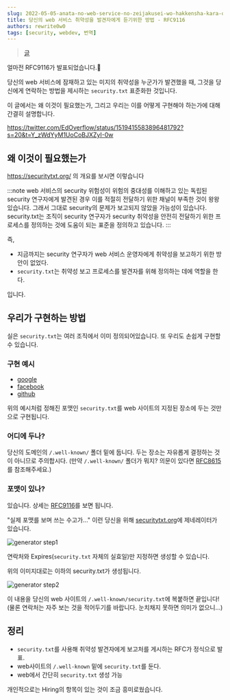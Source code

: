 ```yaml
---
slug: 2022-05-05-anata-no-web-service-no-zeijakusei-wo-hakkensha-kara-oshiete-morau-houhou-rfc9116
title: 당신의 web 서비스 취약성을 발견자에게 듣기위한 방법 - RFC9116
authors: rewrite0w0
tags: [security, webdev, 번역]
---
```


> [글](https://zenn.dev/sh1ma/articles/20e61d84e7d380)

얼마전 RFC9116가 발표되었습니다.🚀

당신의 web 서비스에 잠재하고 있는 미지의 취약성을 누군가가 발견했을 때, 그것을 당신에게 연락하는 방법을 제시하는 `security.txt` 표준화한 것입니다.

이 글에서는 왜 이것이 필요했는가, 그리고 우리는 이를 어떻게 구현해야 하는가에 대해 간결히 설명합니다.

https://twitter.com/EdOverflow/status/1519415583896481792?s=20&t=Y_zWdYyM1UoCoBJXZyI-0w

## 왜 이것이 필요했는가

https://securitytxt.org/ 의 개요를 보시면 이렇습니다

:::note
web 서비스의 security 위험성이 위험의 중대성를 이해하고 있는 독립된 security 연구자에게 발견된 경우 이를 적절히 전달하기 위한 채널이 부족한 것이 왕왕 있습니다. 그래서 그대로 security의 문제가 보고되지 않았을 가능성이 있습니다. security.txt는 조직이 security 연구자가 security 취약성을 안전히 전달하기 위한 프로세스를 정의하는 것에 도움이 되는 표준을 정의하고 있습니다.
:::

즉,

- 지금까지는 security 연구자가 web 서비스 운영자에게 취약성을 보고하기 위한 방안이 없었다.
- `security.txt`는 취약성 보고 프로세스를 발견자를 위해 정의하는 데에 역할을 한다.

입니다.

## 우리가 구현하는 방법

실은 `security.txt`는 여러 조직에서 이미 정의되어있습니다. 또 우리도 손쉽게 구현할 수 있습니다.

### 구현 예시

- [google](https://www.google.com/.well-known/security.txt)
- [facebook](https://www.facebook.com/.well-known/security.txt)
- [github](https://github.com/.well-known/security.txt)

위의 예시처럼 정해진 포맷인 `security.txt`를 web 사이트의 지정된 장소에 두는 것만으로 구현됩니다.

### 어디에 두나?

당신의 도메인의 `/.well-known/` 폴더 밑에 둡니다. 두는 장소는 자유롭게 결정하는 것이 아니므로 주의합시다. (만약 `/.well-known/` 폴더가 뭐지? 의문이 있다면 [RFC8615](https://www.rfc-editor.org/rfc/rfc8615)를 참조해주세요.)

### 포맷이 있나?

있습니다. 상세는 [RFC9116](https://www.rfc-editor.org/rfc/rfc9116)를 보면 됩니다.

"실제 포맷를 보며 쓰는 수고가..." 이런 당신을 위해 [securitytxt.org](https://securitytxt.org/)에 제네레이터가 있습니다.

![generator step1](https://storage.googleapis.com/zenn-user-upload/53004e659471-20220429.png)

연락처와 Expires(`security.txt` 자체의 실효일)만 지정하면 생성할 수 있습니다.

위의 이미지대로는 이하의 security.txt가 생성됩니다.

![generator step2](https://storage.googleapis.com/zenn-user-upload/b4a5605dfd55-20220429.png)

이 내용을 당신의 web 사이트의 `/.well-known/security.txt`에 복붙하면 끝입니다!(물론 연락처는 자주 보는 것을 적어두기를 바랍니다. 눈치채지 못하면 의미가 없으니...)

## 정리

- `security.txt`를 사용해 취약성 발견자에게 보고처를 게시하는 RFC가 정식으로 발표.
- web사이트의 `/.well-known` 밑에 `security.txt`를 둔다.
- web에서 간단히 `security.txt` 생성 가능

개인적으로는 Hiring의 항목이 있는 것이 조금 흥미로웠습니다.
